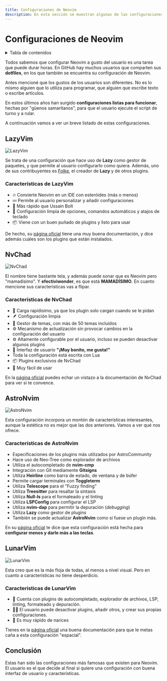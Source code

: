 ```yaml
---
title: Configuraciones de Neovim
description: En esta sección se muestran algunas de las configuraciones de Neovim más populares, listas para funcionar.
---
```


# Configuraciones de Neovim

<details>
<summary>Tabla de contenidos</summary>

- [LazyVim](configuraciones-neovim/#lazyvim)
    - [Características de LazyVim](configuraciones-neovim/#características-de-lazyvim)
- [NvChad](configuraciones-neovim/#nvchad)
    - [Características de NvChad](configuraciones-neovim/#características-de-nvchad)
- [AstroNvim](configuraciones-neovim/#astronvim)
    - [Características de AstroNvim](configuraciones-neovim/#características-de-astronvim)
- [LunarVim](configuraciones-neovim/#lunarvim)
    - [Características de LunarVim](configuraciones-neovim/#características-de-lunarvim)
- [Conclusión](configuraciones-neovim/#conclusión)

</details>

Todos sabemos que configurar Neovim a gusto del usuario es una tarea que puede durar
horas. En GitHub hay muchos usuarios que comparten sus **dotfiles**, en los que
también se encuentra su configuración de Neovim.

Antes mencioné que los gustos de los usuarios son diferentes. No es lo mismo alguien
que lo utiliza para programar, que alguien que escribe texto o escribe artículos.

En estos últimos años han surgido **configuraciones listas para funcionar**, hechas
por "güenos samaritanos", para que el usuario ejecute el script de turno y a rular.

A continuación vamos a ver un breve listado de estas configuraciones.

## LazyVim

![LazyVim](https://user-images.githubusercontent.com/292349/213447056-92290767-ea16-430c-8727-ce994c93e9cc.png)

Se trata de una configuración que hace uso de **Lazy** como gestor de paquetes, y que
permite al usuario configurarlo como quiera. Además, uno de sus contribuyentes es [Folke](https://github.com/Folke), el creador
de **Lazy** y de otros plugins.

### Características de LazyVim

- 🔥 Convierte Neovim en un IDE con esteróides (más o menos)
- 💤 Permite al usuario personalizar y añadir configuraciones
- 🚀 Más rápido que Ussain Bolt
- 🧹 Configuración limpia de opciones, comandos automáticos y atajos de teclado
- 📦 Viene con un buen puñado de plugins y listo para usar

De hecho, su [página oficial](https://www.lazyvim.org) tiene una muy buena
documentación, y dice además cuáles son los plugins que están instalados.

## NvChad

![NvChad](https://nvchad.com/banner.webp)

El nombre tiene bastante tela, y además puede sonar que es Neovim pero "mamadísimo".
Y **efectiviwonder**, es que está **MAMADÍSIMO**. En cuanto mencione sus
características vas a flipar.

### Características de NvChad

- 🚀 Carga rapídisimo, ya que los plugin solo cargan cuando se le pidan
- 🪶 Configuración limpia
- 🎨 Gestor de temas, con más de 50 temas incluídos
- ⚙️ Mecanismo de actualización sin provocar cambios en la configuración del usuario
- ⚙️ Altamente configurable por el usuario, incluso se pueden desactivar algunos plugins
- 🦋 Interfaz de usuario **"¡Muy bonito, me gusta!"**
- Toda la configuración está escrita con Lua
- 📦 Plugins exclusivos de NvChad
- 🙂 Muy fácil de usar

En la [página oficial](https://nvchad.com) puedes echar un vistazo a la documentación de NvChad para ver si
te convence.

## AstroNvim

![AstroNvim](https://astronvim.com/_astro/astrodark.CdHFd1a7_eiWC4.webp)

Esta configuración incorpora un montón de características interesantes, aunque la
estética no es mejor que las dos anteriores. Vamos a ver qué nos ofrece.

### Características de AstroNvim

- Especificaciones de los plugins más utilizados por AstroCommunity
- Hace uso de Neo-Tree como explorador de archivos
- Utiliza el autocompletado de **nvim-cmp**
- Integración con Git mediamente **Gitsigns**
- Utiliza **Heirline** como barra de estado, de ventana y de búfer
- Permite cargar terminales con **Toggleterm**
- Utiliza **Telescope** para el "Fuzzy finding"
- Utiliza **Treesitter** para resaltar la sintaxis
- Utiliza **Null-ls** para el formateado y el linting
- Utiliza **LSPConfig** para configurar el LSP
- Utiliza **nvim-dap** para permitir la depuración (_debugging_)
- Utiliza **Lazy** como gestor de plugins
- También se puede actualizar **AstroNvim** como si fuese un plugin más.

En su [página oficial](https://astronvim.com) te dice que esta configuración está hecha para **configurar menos
y darle más a las teclas**.

## LunarVim

![LunarVim](https://user-images.githubusercontent.com/29136904/191624942-3d75ef87-35cf-434d-850e-3e7cd5ce2ad0.png)

Esta creo que es la más floja de todas, al menos a nivel visual. Pero en cuanto a
características no tiene desperdicio.

### Características de LunarVim

- 🔭 Cuenta con plugins de autocompletado, explorador de archivos, LSP, linting,
  formateado y depuración.
- 🧑‍🚀 El usuario puede desactivar plugins, añadir otros, y crear sus propias
  configuraciones.
- 🚀 Es muy rápido de narices

Tienes en la [página oficial](https://www.lunarvim.org) una buena documentación para que le metas caña a esta configuración "espacial".

## Conclusión

Estas han sido las configuraciones más famosas que existen para Neovim. El usuario es
el que decide al final si quiere una configuración con buena interfaz de usuario y características.
